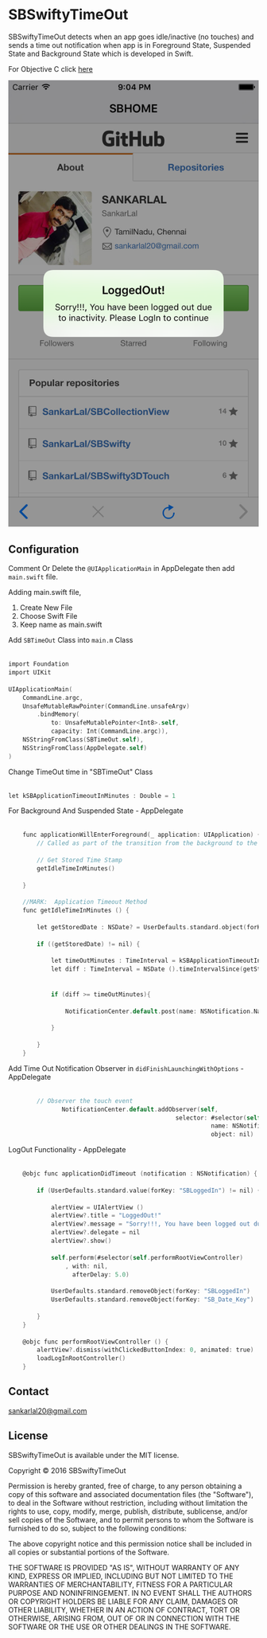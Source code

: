 # SBSwiftyTimeOut
SBSwiftyTimeOut detects when an app goes idle/inactive (no touches) and sends a time out notification when app is in Foreground State, Suspended State and Background State which is developed in Swift.

For Objective C click [here][sbtimeout-url]

<img src="https://raw.githubusercontent.com/sankarlal/sbSwiftyTimeOut/master/Screen%20Shots/LogoutScreen.png" alt="SBSwiftyTimeOut Screenshot" />

## Configuration

Comment Or Delete the `@UIApplicationMain` in AppDelegate then add `main.swift` file.

Adding main.swift file,

1. Create New File
2. Choose Swift File
3. Keep name as main.swift

Add `SBTimeOut` Class into `main.m` Class

```objective-c

import Foundation
import UIKit

UIApplicationMain(
    CommandLine.argc,
    UnsafeMutableRawPointer(CommandLine.unsafeArgv)
        .bindMemory(
            to: UnsafeMutablePointer<Int8>.self,
            capacity: Int(CommandLine.argc)),
    NSStringFromClass(SBTimeOut.self),
    NSStringFromClass(AppDelegate.self)
)


```

Change TimeOut time in "SBTimeOut" Class

```objective-c

let kSBApplicationTimeoutInMinutes : Double = 1

```

For Background And Suspended State - AppDelegate 

```objective-c

    func applicationWillEnterForeground(_ application: UIApplication) {
        // Called as part of the transition from the background to the inactive state; here you can undo many of the changes made on entering the background.
        
        // Get Stored Time Stamp
        getIdleTimeInMinutes()
        
    }

    //MARK:  Application Timeout Method
    func getIdleTimeInMinutes () {
        
        let getStoredDate : NSDate? = UserDefaults.standard.object(forKey: "SB_Date_Key") as? NSDate
        
        if ((getStoredDate) != nil) {
            
            let timeOutMinutes : TimeInterval = kSBApplicationTimeoutInMinutes * 60
            let diff : TimeInterval = NSDate ().timeIntervalSince(getStoredDate! as Date)
            
            
            if (diff >= timeOutMinutes){
                
                NotificationCenter.default.post(name: NSNotification.Name(rawValue: kSBApplicationDidTimeoutNotification),
                                                                          object: nil)
            }
            
        }
    }


```
Add Time Out Notification Observer in `didFinishLaunchingWithOptions` - AppDelegate 

```objective-c

        // Observer the touch event
               NotificationCenter.default.addObserver(self,
                                               selector: #selector(self.applicationDidTimeout(notification:)),
                                                         name: NSNotification.Name(rawValue: kSBApplicationDidTimeoutNotification),
                                                         object: nil)


```

LogOut Functionality - AppDelegate 

```objective-c

    @objc func applicationDidTimeout (notification : NSNotification) {
        
        if (UserDefaults.standard.value(forKey: "SBLoggedIn") != nil) {
            
            alertView = UIAlertView ()
            alertView?.title = "LoggedOut!"
            alertView?.message = "Sorry!!!, You have been logged out due to inactivity. Please LogIn to continue"
            alertView?.delegate = nil
            alertView?.show()
            
            self.perform(#selector(self.performRootViewController)
                , with: nil,
                  afterDelay: 5.0)
            
            UserDefaults.standard.removeObject(forKey: "SBLoggedIn")
            UserDefaults.standard.removeObject(forKey: "SB_Date_Key")

        }
    }
    
    @objc func performRootViewController () {
        alertView?.dismiss(withClickedButtonIndex: 0, animated: true)
        loadLogInRootController()
    }
```

[sbtimeout-url]: https://github.com/SankarLal/SBTimeOut/

## Contact
sankarlal20@gmail.com

## License

SBSwiftyTimeOut is available under the MIT license.

Copyright © 2016 SBSwiftyTimeOut

Permission is hereby granted, free of charge, to any person obtaining a copy of this software and associated documentation files (the "Software"), to deal in the Software without restriction, including without limitation the rights to use, copy, modify, merge, publish, distribute, sublicense, and/or sell copies of the Software, and to permit persons to whom the Software is furnished to do so, subject to the following conditions:

The above copyright notice and this permission notice shall be included in all copies or substantial portions of the Software.

THE SOFTWARE IS PROVIDED "AS IS", WITHOUT WARRANTY OF ANY KIND, EXPRESS OR IMPLIED, INCLUDING BUT NOT LIMITED TO THE WARRANTIES OF MERCHANTABILITY, FITNESS FOR A PARTICULAR PURPOSE AND NONINFRINGEMENT. IN NO EVENT SHALL THE AUTHORS OR COPYRIGHT HOLDERS BE LIABLE FOR ANY CLAIM, DAMAGES OR OTHER LIABILITY, WHETHER IN AN ACTION OF CONTRACT, TORT OR OTHERWISE, ARISING FROM, OUT OF OR IN CONNECTION WITH THE SOFTWARE OR THE USE OR OTHER DEALINGS IN THE SOFTWARE.
